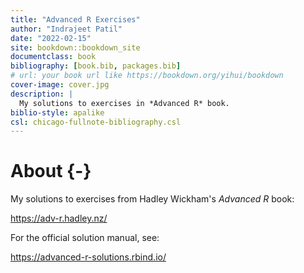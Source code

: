```yaml
--- 
title: "Advanced R Exercises"
author: "Indrajeet Patil"
date: "2022-02-15"
site: bookdown::bookdown_site
documentclass: book
bibliography: [book.bib, packages.bib]
# url: your book url like https://bookdown.org/yihui/bookdown
cover-image: cover.jpg
description: |
  My solutions to exercises in *Advanced R* book.
biblio-style: apalike
csl: chicago-fullnote-bibliography.csl
---
```


# About {-}

My solutions to exercises from Hadley Wickham's *Advanced R* book:

<https://adv-r.hadley.nz/>

For the official solution manual, see:

<https://advanced-r-solutions.rbind.io/>
